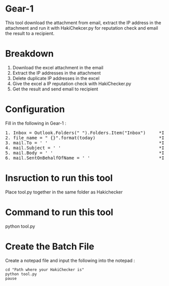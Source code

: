 # Gear-1
This tool download the attachment from email, extract the IP address in the attachment and run it with HakiChekcer.py for reputation check and email the result to a recipient.

# Breakdown
1. Download the excel attachment in the email
2. Extract the IP addresses in the attachment
3. Delete duplicate IP addresses in the excel
4. Give the excel a IP reputation check with HakiChecker.py
5. Get the result and send email to recipient

# Configuration
Fill in the following in Gear-1 :
<pre>
1. Inbox = Outlook.Folders(" ").Folders.Item("Inbox")     *Input your mailbox name*
2. file_name = " {}".format(today)                        *Input the subject name of the email*
3. mail.To = ' '                                          *Input email address of the recipient*
4. mail.Subject = ' '                                     *Input email subject name*
5. mail.Body = ' '                                        *Input body of the email*
6. mail.SentOnBehalfOfName = ' '                          *Input email address of the sender*
</pre>
# Insruction to run this tool
Place tool.py together in the same folder as Hakichecker

# Command to run this tool
python tool.py

# Create the Batch File
Create a notepad file and input the following into the notepad :
```
cd "Path where your HakiChecker is"
python tool.py
pause
```
